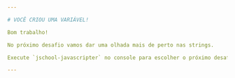 ```yaml
---

# VOCÊ CRIOU UMA VARIÁVEL!

Bom trabalho!

No próximo desafio vamos dar uma olhada mais de perto nas strings.

Execute `jschool-javascripter` no console para escolher o próximo desafio.

---
```

